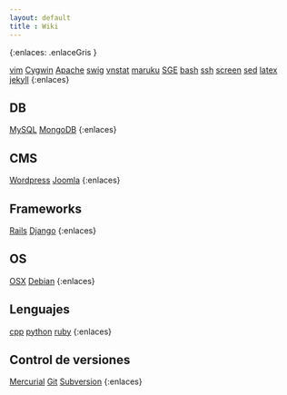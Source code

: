 ```yaml
--- 
layout: default
title : Wiki 
---
```

{:enlaces: .enlaceGris } 

[vim](/wiki/vim.html) 
[Cygwin](/wiki/cygwin.html) 
[Apache](/wiki/apache.html) 
[swig](/wiki/swig.html) 
[vnstat](/wiki/vnstat.html) 
[maruku](/wiki/maruku.html) 
[SGE](/wiki/sge.html) 
[bash](/wiki/bash.html) 
[ssh](/wiki/ssh.html) 
[screen](/wiki/screen.html) 
[sed](/wiki/sed.html) 
[latex](/wiki/latex.html) 
[jekyll](/wiki/jekyll.html) 
{:enlaces} 
## DB
[MySQL](/wiki/mysql.html) 
[MongoDB](/wiki/mongodb.html) 
{:enlaces} 
## CMS
[Wordpress](/wiki/wordpress.html) 
[Joomla](/wiki/joomla.html) 
{:enlaces} 
## Frameworks
[Rails](/wiki/rails.html) 
[Django](/wiki/django.html) 
{:enlaces}
## OS
[OSX](/wiki/osx.html) 
[Debian](/wiki/debian.html) 
{:enlaces} 
## Lenguajes
[cpp](/wiki/cpp.html) 
[python](/wiki/python.html) 
[ruby](/wiki/ruby.html) 
{:enlaces} 
## Control de versiones
[Mercurial](/wiki/mercurial.html) 
[Git](/wiki/git.html) 
[Subversion](/wiki/subversion.html) 
{:enlaces} 
